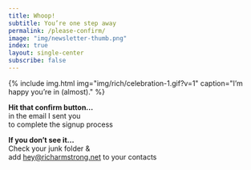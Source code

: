 ```yaml
---
title: Whoop!
subtitle: You’re one step away
permalink: /please-confirm/
image: "img/newsletter-thumb.png"
index: true
layout: single-center
subscribe: false
---
```

{% include img.html img="img/rich/celebration-1.gif?v=1" caption="I’m happy you’re in (almost)." %}

**Hit that confirm button...**  
in the email I sent you  
to complete the signup process

**If you don’t see it...**  
Check your junk folder &amp;  
add hey@richarmstrong.net to your contacts
